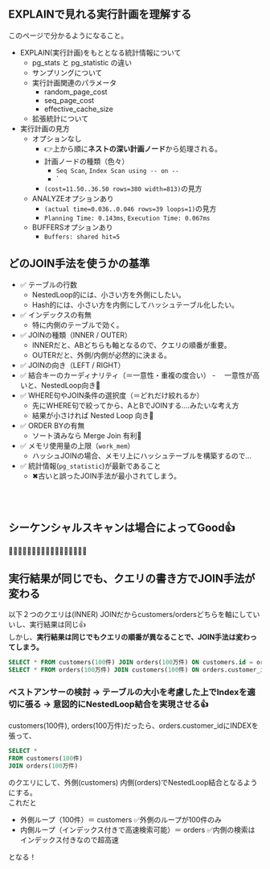 ## EXPLAINで見れる実行計画を理解する
このページで分かるようになること。
- EXPLAIN(実行計画)をもととなる統計情報について
  - pg_stats と pg_statistic の違い
  - サンプリングについて
  - 実行計画関連のパラメータ
    - random_page_cost
    - seq_page_cost
    - effective_cache_size 
  - 拡張統計について
- 実行計画の見方
  - オプションなし
    - 👉上から順に**ネストの深い計画ノード**から処理される。
    - 計画ノードの種類（色々）
      - `Seq Scan`, `Index Scan using -- on --`
      - `
    - `(cost=11.50..36.50 rows=380 width=813)`の見方
  - ANALYZEオプションあり
    - `(actual time=0.036..0.046 rows=39 loops=1)`の見方
    - `Planning Time: 0.143ms`, `Execution Time: 0.067ms`
  - BUFFERSオプションあり
    - `Buffers: shared hit=5`

## どのJOIN手法を使うかの基準
- ✅ テーブルの行数
  - NestedLoop的には、小さい方を外側にしたい。
  - Hash的には、小さい方を内側にしてハッシュテーブル化したい。 
- ✅ インデックスの有無
  - 特に内側のテーブルで効く。
- ✅ JOINの種類（INNER / OUTER）
  - INNERだと、ABどちらも軸となるので、クエリの順番が重要。
  - OUTERだと、外側/内側が必然的に決まる。
- ✅ JOINの向き（LEFT / RIGHT）
- ✅ 結合キーのカーディナリティ（＝一意性・重複の度合い）
  -　 一意性が高いと、NestedLoop向き🔴 
- ✅ WHERE句やJOIN条件の選択度（＝どれだけ絞れるか）
  - 先にWHERE句で絞ってから、AとBでJOINする....みたいな考え方
  - 結果が小さければ Nested Loop 向き🔴
- ✅ ORDER BYの有無
  - ソート済みなら Merge Join 有利🔴
- ✅ メモリ使用量の上限（`work_mem`）
  - ハッシュJOINの場合、メモリ上にハッシュテーブルを構築するので...
- ✅ 統計情報(`pg_statistic`)が最新であること
  - ✖古いと誤ったJOIN手法が最小されてしまう。 

<br><br>

## シーケンシャルスキャンは場合によってGood👍

🔴🔴🔴🔴🔴🔴🔴🔴🔴🔴🔴🔴🔴🔴🔴🔴🔴

## 実行結果が同じでも、クエリの書き方でJOIN手法が変わる
以下２つのクエリは(INNER) JOINだからcustomers/ordersどちらを軸にしていいし、実行結果は同じ👍<br>
しかし、**実行結果は同じでもクエリの順番が異なることで、JOIN手法は変わってしまう。**
```sql
SELECT * FROM customers(100件) JOIN orders(100万件) ON customers.id = orders.customer_id;
SELECT * FROM orders(100万件) JOIN customers(100件) ON orders.customer_id = customers.id;
```

### ベストアンサーの検討 -> テーブルの大小を考慮した上でIndexを適切に張る -> 意図的にNestedLoop結合を実現させる👍
customers(100件), orders(100万件)だったら、orders.customer_idにINDEXを張って、
```sql
SELECT *
FROM customers(100件)
JOIN orders(100万件)
```
のクエリにして、外側(customers) 内側(orders)でNestedLoop結合となるようにする。<br>
これだと
- 外側ループ（100件）＝ customers ✅外側のループが100件のみ
- 内側ループ（インデックス付きで高速検索可能）＝ orders ✅内側の検索はインデックス付きなので超高速

となる！
